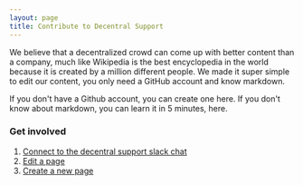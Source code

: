 ```yaml
---
layout: page
title: Contribute to Decentral Support
---
```




We believe that a decentralized crowd can come up with better content than a company, much like Wikipedia is the best encyclopedia in the world because it is created by a million different people. We made it super simple to edit our content, you only need a GitHub account and know markdown.

If you don't have a Github account, you can create one here.
If you don't know about markdown, you can learn it in 5 minutes, here.


### Get involved

1. [Connect to the decentral support slack chat](https://slack-decentral-support.herokuapp.com)
2. [Edit a page](/questions/edit-a-page)
3. [Create a new page](/questions/create-a-page)
